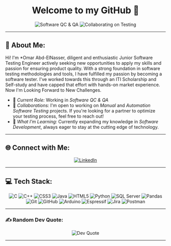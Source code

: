 <h1 align="center">Welcome to my GitHub &#129489;</h1>


<p align="center">
    <img src="https://img.shields.io/badge/Software-QA%20%26%20QC-brightgreen" alt="Software QC & QA" />
    <img src="https://img.shields.io/badge/Collaborating%20on-Manual%20%26%20Automation%20Testing-blue" alt="Collaborating on Testing" />

</p>

---

## 💫 About Me:

Hi! I'm *Omar Abd-ElNasser, diligent and enthusiastic Junior Software Testing Engineer actively seeking new opportunities to apply my skills and passion for ensuring product quality. With a strong foundation in software testing methodologies and tools, I have fulfilled my passion by becoming a software tester. I've worked towards this through an ITI Scholarship and Self-study and have capped that effort with hands-on market experience. Now I'm Looking Forward to New Challenges.

- 🔭 *Current Role:* Working in *Software QC & QA*  
- 👯 *Collaborations:* I'm open to working on *Manual* and *Automation Software Testing* projects. If you're looking for a partner to optimize your testing process, feel free to reach out!  
- 🌱 *What I’m Learning:* Currently expanding my knowledge in *Software Development*, always eager to stay at the cutting edge of technology.  



---

## 🌐 Connect with Me:
<p align="center">
    <a href="https://www.linkedin.com/in/omar-abd-elnasser-484a59212/">
        <img src="https://img.shields.io/badge/LinkedIn-%230077B5.svg?style=for-the-badge&logo=linkedin&logoColor=white" alt="LinkedIn" />
    </a>
</p>

---

## 💻 Tech Stack:
<p align="center">
    <img src="https://img.shields.io/badge/c-%2300599C.svg?style=for-the-badge&logo=c&logoColor=white" alt="C" />
    <img src="https://img.shields.io/badge/c++-%2300599C.svg?style=for-the-badge&logo=c%2B%2B&logoColor=white" alt="C++" />
    <img src="https://img.shields.io/badge/css3-%231572B6.svg?style=for-the-badge&logo=css3&logoColor=white" alt="CSS3" />
    <img src="https://img.shields.io/badge/java-%23ED8B00.svg?style=for-the-badge&logo=openjdk&logoColor=white" alt="Java" />
    <img src="https://img.shields.io/badge/html5-%23E34F26.svg?style=for-the-badge&logo=html5&logoColor=white" alt="HTML5" />
    <img src="https://img.shields.io/badge/python-3670A0.svg?style=for-the-badge&logo=python&logoColor=ffdd54" alt="Python" />
    <img src="https://img.shields.io/badge/Microsoft%20SQL%20Server-CC2927.svg?style=for-the-badge&logo=microsoft%20sql%20server&logoColor=white" alt="SQL Server" />
    <img src="https://img.shields.io/badge/pandas-%23150458.svg?style=for-the-badge&logo=pandas&logoColor=white" alt="Pandas" />
    <img src="https://img.shields.io/badge/git-%23F05033.svg?style=for-the-badge&logo=git&logoColor=white" alt="Git" />
    <img src="https://img.shields.io/badge/github-%23121011.svg?style=for-the-badge&logo=github&logoColor=white" alt="GitHub" />
    <img src="https://img.shields.io/badge/Arduino-00979D.svg?style=for-the-badge&logo=Arduino&logoColor=white" alt="Arduino" />
    <img src="https://img.shields.io/badge/espressif-E7352C.svg?style=for-the-badge&logo=espressif&logoColor=white" alt="Espressif" />
    <img src="https://img.shields.io/badge/jira-%230A0FFF.svg?style=for-the-badge&logo=jira&logoColor=white" alt="Jira" />
    <img src="https://img.shields.io/badge/Postman-FF6C37.svg?style=for-the-badge&logo=postman&logoColor=white" alt="Postman" />

</p>

---

### ✍ Random Dev Quote:
<p align="center">
    <img src="https://quotes-github-readme.vercel.app/api?type=vertical&theme=tokyonight" alt="Dev Quote" />
</p>

---

